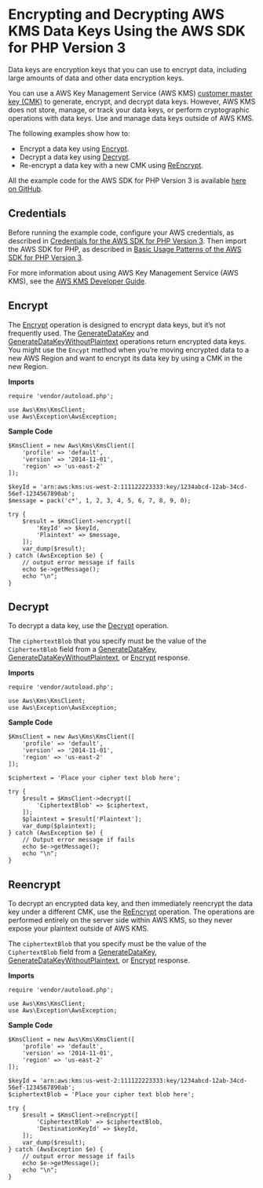 # Encrypting and Decrypting AWS KMS Data Keys Using the AWS SDK for PHP Version 3<a name="kms-example-encrypt"></a>

Data keys are encryption keys that you can use to encrypt data, including large amounts of data and other data encryption keys\.

You can use a AWS Key Management Service \(AWS KMS\) [customer master key \(CMK\)](https://docs.aws.amazon.com/kms/latest/developerguide/concepts.html#master_keys.html) to generate, encrypt, and decrypt data keys\. However, AWS KMS does not store, manage, or track your data keys, or perform cryptographic operations with data keys\. Use and manage data keys outside of AWS KMS\.

The following examples show how to:
+ Encrypt a data key using [Encrypt](https://docs.aws.amazon.com/aws-sdk-php/v3/api/api-kms-2014-11-01.html#encrypt)\.
+ Decrypt a data key using [Decrypt](https://docs.aws.amazon.com/aws-sdk-php/v3/api/api-kms-2014-11-01.html#decrypt)\.
+ Re\-encrypt a data key with a new CMK using [ReEncrypt](https://docs.aws.amazon.com/aws-sdk-php/v3/api/api-kms-2014-11-01.html#reencrypt)\.

All the example code for the AWS SDK for PHP Version 3 is available [here on GitHub](https://github.com/awsdocs/aws-doc-sdk-examples/tree/master/php/example_code)\.

## Credentials<a name="credentials"></a>

Before running the example code, configure your AWS credentials, as described in [Credentials for the AWS SDK for PHP Version 3](guide_credentials.md)\. Then import the AWS SDK for PHP, as described in [Basic Usage Patterns of the AWS SDK for PHP Version 3](getting-started_basic-usage.md)\.

For more information about using AWS Key Management Service \(AWS KMS\), see the [AWS KMS Developer Guide](https://docs.aws.amazon.com/kms/latest/developerguide/)\.

## Encrypt<a name="encrypt"></a>

The [Encrypt](https://docs.aws.amazon.com/kms/latest/APIReference/API_Encrypt.html) operation is designed to encrypt data keys, but it’s not frequently used\. The [GenerateDataKey](https://docs.aws.amazon.com/kms/latest/APIReference/API_GenerateDataKey.html) and [GenerateDataKeyWithoutPlaintext](https://docs.aws.amazon.com/kms/latest/APIReference/API_GenerateDataKeyWithoutPlaintext.html) operations return encrypted data keys\. You might use the `Encypt` method when you’re moving encrypted data to a new AWS Region and want to encrypt its data key by using a CMK in the new Region\.

 **Imports** 

```
require 'vendor/autoload.php';

use Aws\Kms\KmsClient; 
use Aws\Exception\AwsException;
```

 **Sample Code** 

```
$KmsClient = new Aws\Kms\KmsClient([
    'profile' => 'default',
    'version' => '2014-11-01',
    'region' => 'us-east-2'
]);

$keyId = 'arn:aws:kms:us-west-2:111122223333:key/1234abcd-12ab-34cd-56ef-1234567890ab';
$message = pack('c*', 1, 2, 3, 4, 5, 6, 7, 8, 9, 0);

try {
    $result = $KmsClient->encrypt([
        'KeyId' => $keyId,
        'Plaintext' => $message,
    ]);
    var_dump($result);
} catch (AwsException $e) {
    // output error message if fails
    echo $e->getMessage();
    echo "\n";
}
```

## Decrypt<a name="decrypt"></a>

To decrypt a data key, use the [Decrypt](https://docs.aws.amazon.com/kms/latest/APIReference/API_Decrypt.html) operation\.

The `ciphertextBlob` that you specify must be the value of the `CiphertextBlob` field from a [GenerateDataKey](https://docs.aws.amazon.com/kms/latest/APIReference/API_GenerateDataKey.html), [GenerateDataKeyWithoutPlaintext](https://docs.aws.amazon.com/kms/latest/APIReference/API_GenerateDataKeyWithoutPlaintext.html), or [Encrypt](https://docs.aws.amazon.com/kms/latest/APIReference/API_Encrypt.html) response\.

 **Imports** 

```
require 'vendor/autoload.php';

use Aws\Kms\KmsClient; 
use Aws\Exception\AwsException;
```

 **Sample Code** 

```
$KmsClient = new Aws\Kms\KmsClient([
    'profile' => 'default',
    'version' => '2014-11-01',
    'region' => 'us-east-2'
]);

$ciphertext = 'Place your cipher text blob here';

try {
    $result = $KmsClient->decrypt([
        'CiphertextBlob' => $ciphertext,
    ]);
    $plaintext = $result['Plaintext'];
    var_dump($plaintext);
} catch (AwsException $e) {
    // Output error message if fails
    echo $e->getMessage();
    echo "\n";
}
```

## Reencrypt<a name="reencrypt"></a>

To decrypt an encrypted data key, and then immediately reencrypt the data key under a different CMK, use the [ReEncrypt](https://docs.aws.amazon.com/kms/latest/APIReference/API_ReEncrypt.html) operation\. The operations are performed entirely on the server side within AWS KMS, so they never expose your plaintext outside of AWS KMS\.

The `ciphertextBlob` that you specify must be the value of the `CiphertextBlob` field from a [GenerateDataKey](https://docs.aws.amazon.com/kms/latest/APIReference/API_GenerateDataKey.html), [GenerateDataKeyWithoutPlaintext](https://docs.aws.amazon.com/kms/latest/APIReference/API_GenerateDataKeyWithoutPlaintext.html), or [Encrypt](https://docs.aws.amazon.com/kms/latest/APIReference/API_Encrypt.html) response\.

 **Imports** 

```
require 'vendor/autoload.php';

use Aws\Kms\KmsClient; 
use Aws\Exception\AwsException;
```

 **Sample Code** 

```
$KmsClient = new Aws\Kms\KmsClient([
    'profile' => 'default',
    'version' => '2014-11-01',
    'region' => 'us-east-2'
]);

$keyId = 'arn:aws:kms:us-west-2:111122223333:key/1234abcd-12ab-34cd-56ef-1234567890ab';
$ciphertextBlob = 'Place your cipher text blob here';

try {
    $result = $KmsClient->reEncrypt([
        'CiphertextBlob' => $ciphertextBlob,
        'DestinationKeyId' => $keyId,
    ]);
    var_dump($result);
} catch (AwsException $e) {
    // output error message if fails
    echo $e->getMessage();
    echo "\n";
}
```